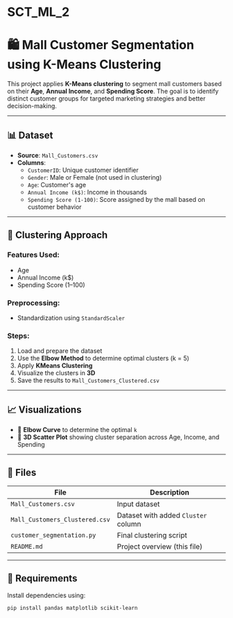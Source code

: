 # SCT_ML_2

# 🛍️ Mall Customer Segmentation using K-Means Clustering

This project applies **K-Means clustering** to segment mall customers based on their **Age**, **Annual Income**, and **Spending Score**. The goal is to identify distinct customer groups for targeted marketing strategies and better decision-making.

---

## 📊 Dataset

- **Source**: `Mall_Customers.csv`
- **Columns**:
  - `CustomerID`: Unique customer identifier
  - `Gender`: Male or Female (not used in clustering)
  - `Age`: Customer's age
  - `Annual Income (k$)`: Income in thousands
  - `Spending Score (1-100)`: Score assigned by the mall based on customer behavior

---

## 🧠 Clustering Approach

### Features Used:
- Age
- Annual Income (k$)
- Spending Score (1–100)

### Preprocessing:
- Standardization using `StandardScaler`

### Steps:
1. Load and prepare the dataset
2. Use the **Elbow Method** to determine optimal clusters (k = 5)
3. Apply **KMeans Clustering**
4. Visualize the clusters in **3D**
5. Save the results to `Mall_Customers_Clustered.csv`

---

## 📈 Visualizations

- 📌 **Elbow Curve** to determine the optimal `k`
- 🧭 **3D Scatter Plot** showing cluster separation across Age, Income, and Spending

---

## 📁 Files

| File                         | Description                          |
|------------------------------|--------------------------------------|
| `Mall_Customers.csv`         | Input dataset                        |
| `Mall_Customers_Clustered.csv` | Dataset with added `Cluster` column |
| `customer_segmentation.py`   | Final clustering script              |
| `README.md`                  | Project overview (this file)         |

---

## 🔧 Requirements

Install dependencies using:

```bash
pip install pandas matplotlib scikit-learn
